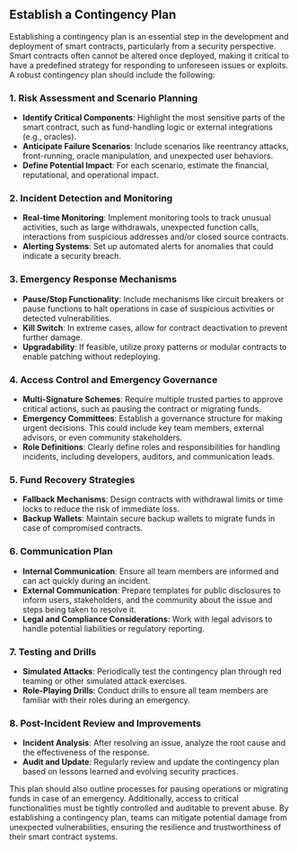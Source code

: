 ## Establish a Contingency Plan

Establishing a contingency plan is an essential step in the development and deployment of smart contracts, particularly from a security perspective. Smart contracts often cannot be altered once deployed, making it critical to have a predefined strategy for responding to unforeseen issues or exploits.
A robust contingency plan should include the following: 

### 1. Risk Assessment and Scenario Planning
- **Identify Critical Components**: Highlight the most sensitive parts of the smart contract, such as fund-handling logic or external integrations (e.g., oracles).  
- **Anticipate Failure Scenarios**: Include scenarios like reentrancy attacks, front-running, oracle manipulation, and unexpected user behaviors.  
- **Define Potential Impact**: For each scenario, estimate the financial, reputational, and operational impact.  

### 2. Incident Detection and Monitoring
- **Real-time Monitoring**: Implement monitoring tools to track unusual activities, such as large withdrawals, unexpected function calls, interactions from suspicious addresses and/or closed source contracts.  
- **Alerting Systems**: Set up automated alerts for anomalies that could indicate a security breach.  

### 3. Emergency Response Mechanisms
- **Pause/Stop Functionality**: Include mechanisms like circuit breakers or pause functions to halt operations in case of suspicious activities or detected vulnerabilities.  
- **Kill Switch**: In extreme cases, allow for contract deactivation to prevent further damage.  
- **Upgradability**: If feasible, utilize proxy patterns or modular contracts to enable patching without redeploying.  

### 4. Access Control and Emergency Governance
- **Multi-Signature Schemes**: Require multiple trusted parties to approve critical actions, such as pausing the contract or migrating funds.  
- **Emergency Committees**: Establish a governance structure for making urgent decisions. This could include key team members, external advisors, or even community stakeholders.  
- **Role Definitions**: Clearly define roles and responsibilities for handling incidents, including developers, auditors, and communication leads.  

### 5. Fund Recovery Strategies
- **Fallback Mechanisms**: Design contracts with withdrawal limits or time locks to reduce the risk of immediate loss.  
- **Backup Wallets**: Maintain secure backup wallets to migrate funds in case of compromised contracts.  

### 6. Communication Plan
- **Internal Communication**: Ensure all team members are informed and can act quickly during an incident.  
- **External Communication**: Prepare templates for public disclosures to inform users, stakeholders, and the community about the issue and steps being taken to resolve it.  
- **Legal and Compliance Considerations**: Work with legal advisors to handle potential liabilities or regulatory reporting.  

### 7. Testing and Drills
- **Simulated Attacks**: Periodically test the contingency plan through red teaming or other simulated attack exercises.  
- **Role-Playing Drills**: Conduct drills to ensure all team members are familiar with their roles during an emergency.  

### 8. Post-Incident Review and Improvements
- **Incident Analysis**: After resolving an issue, analyze the root cause and the effectiveness of the response.  
- **Audit and Update**: Regularly review and update the contingency plan based on lessons learned and evolving security practices.  

This plan should also outline processes for pausing operations or migrating funds in case of an emergency. Additionally, access to critical functionalities must be tightly controlled and auditable to prevent abuse.
By establishing a contingency plan, teams can mitigate potential damage from unexpected vulnerabilities, ensuring the resilience and trustworthiness of their smart contract systems.